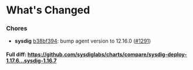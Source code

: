 # What's Changed

### Chores
- **sysdig** [b38bf394](https://github.com/sysdiglabs/charts/commit/b38bf394fc121bffe546def326a5aaf019f0ebd7): bump agent version to 12.16.0 ([#1291](https://github.com/sysdiglabs/charts/issues/1291))
#### Full diff: https://github.com/sysdiglabs/charts/compare/sysdig-deploy-1.17.6...sysdig-1.16.7
